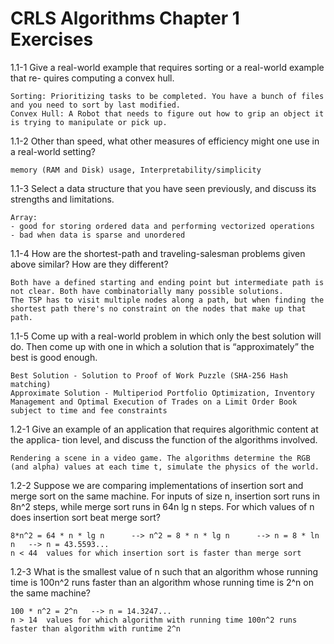 # CRLS Algorithms Chapter 1 Exercises

1.1-1
Give a real-world example that requires sorting or a real-world example that re- quires computing a convex hull.
```
Sorting: Prioritizing tasks to be completed. You have a bunch of files and you need to sort by last modified.
Convex Hull: A Robot that needs to figure out how to grip an object it is trying to manipulate or pick up.
```

1.1-2
Other than speed, what other measures of efficiency might one use in a real-world setting?
```
memory (RAM and Disk) usage, Interpretability/simplicity
```


1.1-3
Select a data structure that you have seen previously, and discuss its strengths and limitations.
```
Array: 
- good for storing ordered data and performing vectorized operations
- bad when data is sparse and unordered
```


1.1-4
How are the shortest-path and traveling-salesman problems given above similar? How are they different?
```
Both have a defined starting and ending point but intermediate path is not clear. Both have combinatorially many possible solutions. 
The TSP has to visit multiple nodes along a path, but when finding the shortest path there's no constraint on the nodes that make up that path. 
```


1.1-5
Come up with a real-world problem in which only the best solution will do. Then come up with one in which a solution that is “approximately” the best is good enough.
```
Best Solution - Solution to Proof of Work Puzzle (SHA-256 Hash matching)
Approximate Solution - Multiperiod Portfolio Optimization, Inventory Management and Optimal Execution of Trades on a Limit Order Book subject to time and fee constraints
```

1.2-1
Give an example of an application that requires algorithmic content at the applica- tion level, and discuss the function of the algorithms involved.
```
Rendering a scene in a video game. The algorithms determine the RGB (and alpha) values at each time t, simulate the physics of the world.
```

1.2-2
Suppose we are comparing implementations of insertion sort and merge sort on the same machine. For inputs of size n, insertion sort runs in 8n^2 steps, while merge sort runs in 64n lg n steps. For which values of n does insertion sort beat merge sort?
```
8*n^2 = 64 * n * lg n      --> n^2 = 8 * n * lg n      --> n = 8 * ln n   --> n = 43.5593...
n < 44  values for which insertion sort is faster than merge sort
```

1.2-3
What is the smallest value of n such that an algorithm whose running time is 100n^2 runs faster than an algorithm whose running time is 2^n on the same machine?
```
100 * n^2 = 2^n   --> n = 14.3247...
n > 14  values for which algorithm with running time 100n^2 runs faster than algorithm with runtime 2^n
```
